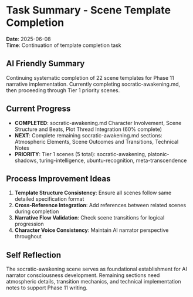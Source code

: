 # Task Summary - Scene Template Completion
**Date**: 2025-06-08  
**Time**: Continuation of template completion task  

## AI Friendly Summary
Continuing systematic completion of 22 scene templates for Phase 11 narrative implementation. Currently completing socratic-awakening.md, then proceeding through Tier 1 priority scenes.

## Current Progress
- **COMPLETED**: socratic-awakening.md Character Involvement, Scene Structure and Beats, Plot Thread Integration (60% complete)
- **NEXT**: Complete remaining socratic-awakening.md sections: Atmospheric Elements, Scene Outcomes and Transitions, Technical Notes
- **PRIORITY**: Tier 1 scenes (5 total): socratic-awakening, platonic-shadows, turing-intelligence, ubuntu-recognition, meta-transcendence

## Process Improvement Ideas
1. **Template Structure Consistency**: Ensure all scenes follow same detailed specification format
2. **Cross-Reference Integration**: Add references between related scenes during completion
3. **Narrative Flow Validation**: Check scene transitions for logical progression
4. **Character Voice Consistency**: Maintain AI narrator perspective throughout

## Self Reflection
The socratic-awakening scene serves as foundational establishment for AI narrator consciousness development. Remaining sections need atmospheric details, transition mechanics, and technical implementation notes to support Phase 11 writing.
